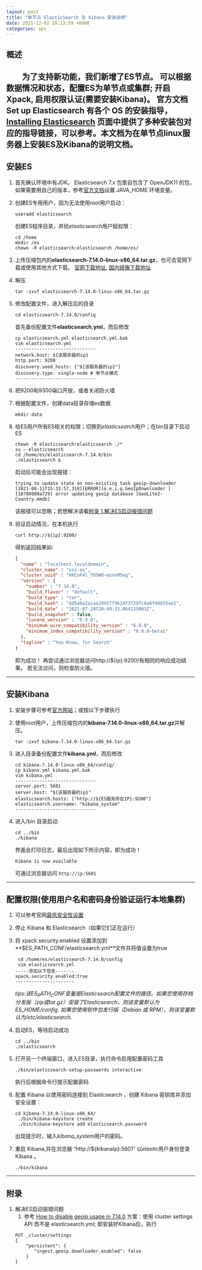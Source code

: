 ```yaml
---
layout: post
title: "单节点 ElasticSearch 及 Kibana 安装说明"
date: 2021-12-02 18:13:59 +0800
categories: ops
---
```


## 概述
&ensp;&ensp;&ensp;&ensp;为了支持新功能，我们新增了ES节点。 可以根据数据情况和状态，配置ES为单节点或集群; 开启Xpack, 启用权限认证(需要安装Kibana)。
官方文档 Set up Elasticsearch 有各个 OS 的安装指导，[Installing Elasticsearch](https://www.elastic.co/guide/en/elasticsearch/reference/7.3/install-elasticsearch.html) 页面中提供了多种安装包对应的指导链接，可以参考。本文档为在单节点linux服务器上安装ES及Kibana的说明文档。
---
## 安装ES
1. 首先确认环境中有JDK。 Elasticsearch 7.x 包里自包含了 OpenJDK11 的包，如果需要用自己的版本，参考[官方文档](https://www.elastic.co/guide/en/elasticsearch/reference/current/setup.html)设置 JAVA_HOME 环境变量。

2. 创建ES专用用户，因为无法使用*root*用户启动：
    ```
    useradd elasticsearch
    ```
   创建ES程序目录，并给*elasticsearch*用户赋权限：
   ```
   cd /home
   mkdir /es
   chown -R elasticsearch:elasticsearch /home/es/
   ```

3. 上传压缩包内的**elasticsearch-7.14.0-linux-x86_64.tar.gz**，也可去官网下载或使用其他方式下载。
   [官网下载地址](https://www.elastic.co/cn/downloads/elasticsearch),   [国内镜像下载地址](http://dl.elasticsearch.cn/elasticsearch/)

4. 解压
   ```
   tar -zxvf elasticsearch-7.14.0-linux-x86_64.tar.gz
   ```

5. 修改配置文件，进入解压后的目录 
   ``` 
   cd elasticsearch-7.14.0/config
   ```
   首先备份配置文件**elasticsearch.yml**，而后修改
   ````
   cp elasticsearch.yml elasticsearch.yml.bak 
   vim elasticsearch.yml
   ------------------------------
   network.host: ${该服务器的ip}
   http.port: 9200
   discovery.seed_hosts: ["${该服务器的ip}"]
   discovery.type: single-node # 单节点模式
   ------------------------------
   ````
   
6. 把9200和9300端口开放，或者关闭防火墙

7. 根据配置文件，创建data目录存储es数据
   ```
   mkdir data
   ```
   
8. 给ES用户所有ES相关的权限；切换到*elasticsearch*用户；在bin目录下启动ES
    ``` 
    chown -R elasticsearch:elasticsearch ./*
    su – elasticsearch
    cd /home/es/elasticsearch-7.14.0/bin
    ./elasticsearch &   
    ```
    启动后可能会出现报错：
    ```
    trying to update state on non-existing task geoip-downloader
    [2021-08-11T15:33:57,318][ERROR][o.e.i.g.GeoIpDownloader ] [18789989a729] error updating geoip database [GeoLite2-Country.mmdb]
    ```
    
    该报错可以忽略；若想解决请看[附录 1.解决ES启动报错问题](#附录)

9. 验证启动情况，在本机执行
   ```
   curl http://${ip}:9200/
   ```
   得到返回结果如:
   ```json
   {
     "name" : "localhost.localdomain",
     "cluster_name" : "oss-es",
     "cluster_uuid" : "HKCnF4l_TOSW8-mznxM5eg",
     "version" : {
       "number" : "7.14.0",
       "build_flavor" : "default",
       "build_type" : "tar",
       "build_hash" : "dd5a0a2acaa2045ff9624f3729fc8a6f40835aa1",
       "build_date" : "2021-07-29T20:49:32.864135063Z",
       "build_snapshot" : false,
       "lucene_version" : "8.9.0",
       "minimum_wire_compatibility_version" : "6.8.0",  
       "minimum_index_compatibility_version" : "6.0.0-beta1"
     },
     "tagline" : "You Know, for Search"
   }
   ```
    即为成功！
    再尝试通过浏览器访问http://${ip}:9200/有相同的响应成功结果。  若无法访问，则检查防火墙。

---
## 安装Kibana
1. 安装步骤可参考[官方网站](https://www.elastic.co/guide/en/kibana/current/targz.html)；或按以下步骤执行

2. 使用*root*用户，上传压缩包内的**kibana-7.14.0-linux-x86_64.tar.gz**并解压。
    ```
    tar -zxvf kibana-7.14.0-linux-x86_64.tar.gz
    ```
   
3. 进入目录备份配置文件**kibana.yml**，而后修改
    ```
    cd kibana-7.14.0-linux-x86_64/config/
    cp kibana.yml kibana.yml.bak
    vim kibana.yml 
    ------------------------------
    server.port: 5601
    server.host: "${该服务器的ip}"
    elasticsearch.hosts: ["http://${ES服务所在IP}:9200"]
    elasticsearch.username: "kibana_system"
    ------------------------------
    ```
   
4. 进入/bin 目录启动
    ```
    cd ../bin
    ./kibana
    ```
    界面会打印日志，最后出现如下所示内容，即为成功！
    ```
    Kibana is now available
    ```
    可通过浏览器访问 ```http://ip:5601```
---
## 配置权限(使用用户名和密码身份验证运行本地集群)
1. 可以参考官网[最低安全性设置](https://www.elastic.co/guide/en/elasticsearch/reference/7.14/security-minimal-setup.html)

2. 停止 Kibana 和 Elasticsearch（如果它们正在运行）

3. 将 xpack.security.enabled 设置添加到**$ES_PATH_CONF/elasticsearch.yml**文件并将值设置为true
   ```
    cd /home/es/elasticsearch-7.14.0/config
    vim elasticsearch.yml
   -----添加以下信息-------
   xpack.security.enabled:true
   ----------------------
   ```
   *tips:该$ES_PATH_CONF变量是 Elasticsearch 配置文件的路径。如果您使用存档分发版（zip或tar.gz）安装了 Elasticsearch ，则该变量默认为$ES_HOME/config. 如果您使用软件包发行版（Debian 或 RPM），则该变量默认为/etc/elasticsearch.*

4. 启动ES，等待启动成功
   ```
   cd ../bin
   ./elasticsearch
   ```
5. 打开另一个终端窗口，进入ES目录，执行命令启用配置密码工具
    ``` 
    ./bin/elasticsearch-setup-passwords interactive
    ```
    执行后根据命令行提示配置密码

6. 配置 Kibana 以使用密码连接到 Elasticsearch ，创建 Kibana 密钥库并添加安全设置：
    ```
    cd kibana-7.14.0-linux-x86_64/
     ./bin/kibana-keystore create
     ./bin/kibana-keystore add elasticsearch.password
    ```
    出现提示时，输入*kibana_system*用户的密码。

7. 重启 Kibana,并在浏览器 “http://${kibanaIp}:5601” 以*elastic*用户身份登录 Kibana 。
    ```
    ./bin/kibana
    ```
--- 
## 附录
1.  解决ES启动报错问题
    1. 参考 [How to disable geoip usage in 7.14.0](https://discuss.elastic.co/t/how-to-disable-geoip-usage-in-7-14-0/281076)
    方案：使用 cluster settings API  而不是 elasticsearch.yml; 即安装好Kibana后，执行
    ```
    PUT _cluster/settings
    {
        "persistent": {
           "ingest.geoip.downloader.enabled": false
        }
    }
    ```
   